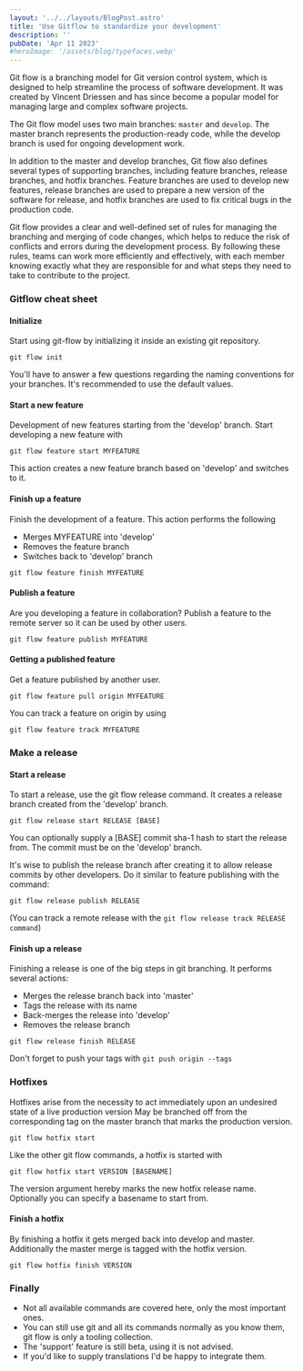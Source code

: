 ```yaml
---
layout: '../../layouts/BlogPost.astro'
title: 'Use Gitflow to standardize your development'
description: ''
pubDate: 'Apr 11 2023'
#heroImage: '/assets/blog/typefaces.webp'
---
```


Git flow is a branching model for Git version control system, which is designed to help streamline the process of software development. It was created by Vincent Driessen and has since become a popular model for managing large and complex software projects.

The Git flow model uses two main branches: `master` and `develop`. The master branch represents the production-ready code, while the develop branch is used for ongoing development work.

In addition to the master and develop branches, Git flow also defines several types of supporting branches, including feature branches, release branches, and hotfix branches. Feature branches are used to develop new features, release branches are used to prepare a new version of the software for release, and hotfix branches are used to fix critical bugs in the production code.

Git flow provides a clear and well-defined set of rules for managing the branching and merging of code changes, which helps to reduce the risk of conflicts and errors during the development process. By following these rules, teams can work more efficiently and effectively, with each member knowing exactly what they are responsible for and what steps they need to take to contribute to the project.

### Gitflow cheat sheet

#### Initialize

Start using git-flow by initializing it inside an existing git repository.

`git flow init`

You'll have to answer a few questions regarding the naming conventions for your branches.
It's recommended to use the default values.

#### Start a new feature

Development of new features starting from the 'develop' branch.
Start developing a new feature with

`git flow feature start MYFEATURE`

This action creates a new feature branch based on 'develop' and switches to it.

#### Finish up a feature

Finish the development of a feature. This action performs the following

- Merges MYFEATURE into 'develop'
- Removes the feature branch
- Switches back to 'develop' branch

`git flow feature finish MYFEATURE`

#### Publish a feature

Are you developing a feature in collaboration?
Publish a feature to the remote server so it can be used by other users.

`git flow feature publish MYFEATURE`

#### Getting a published feature

Get a feature published by another user.

`git flow feature pull origin MYFEATURE`

You can track a feature on origin by using

`git flow feature track MYFEATURE`

### Make a release

#### Start a release

To start a release, use the git flow release command. It creates a release branch created from the 'develop' branch.

`git flow release start RELEASE [BASE]`

You can optionally supply a [BASE] commit sha-1 hash to start the release from. The commit must be on the 'develop' branch.

It's wise to publish the release branch after creating it to allow release commits by other developers. Do it similar to feature publishing with the command:

`git flow release publish RELEASE`

(You can track a remote release with the `git flow release track RELEASE command`)

#### Finish up a release

Finishing a release is one of the big steps in git branching. It performs several actions:

- Merges the release branch back into 'master'
- Tags the release with its name
- Back-merges the release into 'develop'
- Removes the release branch

`git flow release finish RELEASE`

Don't forget to push your tags with `git push origin --tags`

### Hotfixes

Hotfixes arise from the necessity to act immediately upon an undesired state of a live production version
May be branched off from the corresponding tag on the master branch that marks the production version.

`git flow hotfix start`

Like the other git flow commands, a hotfix is started with

`git flow hotfix start VERSION [BASENAME]`

The version argument hereby marks the new hotfix release name. Optionally you can specify a basename to start from.

#### Finish a hotfix

By finishing a hotfix it gets merged back into develop and master. Additionally the master merge is tagged with the hotfix version.

`git flow hotfix finish VERSION`

### Finally

- Not all available commands are covered here, only the most important ones.
- You can still use git and all its commands normally as you know them, git flow is only a tooling collection.
- The 'support' feature is still beta, using it is not advised.
- If you'd like to supply translations I'd be happy to integrate them.
